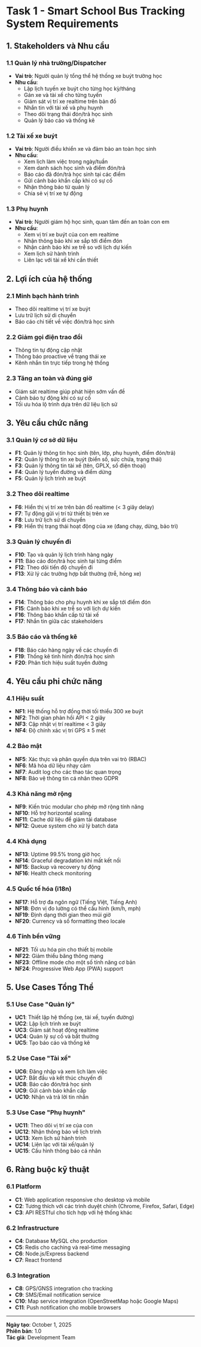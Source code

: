 # Task 1 - Smart School Bus Tracking System Requirements

## 1. Stakeholders và Nhu cầu

### 1.1 Quản lý nhà trường/Dispatcher
- **Vai trò**: Người quản lý tổng thể hệ thống xe buýt trường học
- **Nhu cầu**:
  - Lập lịch tuyến xe buýt cho từng học kỳ/tháng
  - Gán xe và tài xế cho từng tuyến
  - Giám sát vị trí xe realtime trên bản đồ
  - Nhắn tin với tài xế và phụ huynh
  - Theo dõi trạng thái đón/trả học sinh
  - Quản lý báo cáo và thống kê

### 1.2 Tài xế xe buýt
- **Vai trò**: Người điều khiển xe và đảm bảo an toàn học sinh
- **Nhu cầu**:
  - Xem lịch làm việc trong ngày/tuần
  - Xem danh sách học sinh và điểm đón/trả
  - Báo cáo đã đón/trả học sinh tại các điểm
  - Gửi cảnh báo khẩn cấp khi có sự cố
  - Nhận thông báo từ quản lý
  - Chia sẻ vị trí xe tự động

### 1.3 Phụ huynh
- **Vai trò**: Người giám hộ học sinh, quan tâm đến an toàn con em
- **Nhu cầu**:
  - Xem vị trí xe buýt của con em realtime
  - Nhận thông báo khi xe sắp tới điểm đón
  - Nhận cảnh báo khi xe trễ so với lịch dự kiến
  - Xem lịch sử hành trình
  - Liên lạc với tài xế khi cần thiết

## 2. Lợi ích của hệ thống

### 2.1 Minh bạch hành trình
- Theo dõi realtime vị trí xe buýt
- Lưu trữ lịch sử di chuyển
- Báo cáo chi tiết về việc đón/trả học sinh

### 2.2 Giảm gọi điện trao đổi
- Thông tin tự động cập nhật
- Thông báo proactive về trạng thái xe
- Kênh nhắn tin trực tiếp trong hệ thống

### 2.3 Tăng an toàn và đúng giờ
- Giám sát realtime giúp phát hiện sớm vấn đề
- Cảnh báo tự động khi có sự cố
- Tối ưu hóa lộ trình dựa trên dữ liệu lịch sử

## 3. Yêu cầu chức năng

### 3.1 Quản lý cơ sở dữ liệu
- **F1**: Quản lý thông tin học sinh (tên, lớp, phụ huynh, điểm đón/trả)
- **F2**: Quản lý thông tin xe buýt (biển số, sức chứa, trạng thái)
- **F3**: Quản lý thông tin tài xế (tên, GPLX, số điện thoại)
- **F4**: Quản lý tuyến đường và điểm dừng
- **F5**: Quản lý lịch trình xe buýt

### 3.2 Theo dõi realtime
- **F6**: Hiển thị vị trí xe trên bản đồ realtime (< 3 giây delay)
- **F7**: Tự động gửi vị trí từ thiết bị trên xe
- **F8**: Lưu trữ lịch sử di chuyển
- **F9**: Hiển thị trạng thái hoạt động của xe (đang chạy, dừng, bảo trì)

### 3.3 Quản lý chuyến đi
- **F10**: Tạo và quản lý lịch trình hàng ngày
- **F11**: Báo cáo đón/trả học sinh tại từng điểm
- **F12**: Theo dõi tiến độ chuyến đi
- **F13**: Xử lý các trường hợp bất thường (trễ, hỏng xe)

### 3.4 Thông báo và cảnh báo
- **F14**: Thông báo cho phụ huynh khi xe sắp tới điểm đón
- **F15**: Cảnh báo khi xe trễ so với lịch dự kiến
- **F16**: Thông báo khẩn cấp từ tài xế
- **F17**: Nhắn tin giữa các stakeholders

### 3.5 Báo cáo và thống kê
- **F18**: Báo cáo hàng ngày về các chuyến đi
- **F19**: Thống kê tình hình đón/trả học sinh
- **F20**: Phân tích hiệu suất tuyến đường

## 4. Yêu cầu phi chức năng

### 4.1 Hiệu suất
- **NF1**: Hệ thống hỗ trợ đồng thời tối thiểu 300 xe buýt
- **NF2**: Thời gian phản hồi API < 2 giây
- **NF3**: Cập nhật vị trí realtime < 3 giây
- **NF4**: Độ chính xác vị trí GPS ± 5 mét

### 4.2 Bảo mật
- **NF5**: Xác thực và phân quyền dựa trên vai trò (RBAC)
- **NF6**: Mã hóa dữ liệu nhạy cảm
- **NF7**: Audit log cho các thao tác quan trọng
- **NF8**: Bảo vệ thông tin cá nhân theo GDPR

### 4.3 Khả năng mở rộng
- **NF9**: Kiến trúc modular cho phép mở rộng tính năng
- **NF10**: Hỗ trợ horizontal scaling
- **NF11**: Cache dữ liệu để giảm tải database
- **NF12**: Queue system cho xử lý batch data

### 4.4 Khả dụng
- **NF13**: Uptime 99.5% trong giờ học
- **NF14**: Graceful degradation khi mất kết nối
- **NF15**: Backup và recovery tự động
- **NF16**: Health check monitoring

### 4.5 Quốc tế hóa (i18n)
- **NF17**: Hỗ trợ đa ngôn ngữ (Tiếng Việt, Tiếng Anh)
- **NF18**: Đơn vị đo lường có thể cấu hình (km/h, mph)
- **NF19**: Định dạng thời gian theo múi giờ
- **NF20**: Currency và số formatting theo locale

### 4.6 Tính bền vững
- **NF21**: Tối ưu hóa pin cho thiết bị mobile
- **NF22**: Giảm thiểu băng thông mạng
- **NF23**: Offline mode cho một số tính năng cơ bản
- **NF24**: Progressive Web App (PWA) support

## 5. Use Cases Tổng Thể

### 5.1 Use Case "Quản lý"
- **UC1**: Thiết lập hệ thống (xe, tài xế, tuyến đường)
- **UC2**: Lập lịch trình xe buýt
- **UC3**: Giám sát hoạt động realtime
- **UC4**: Quản lý sự cố và bất thường
- **UC5**: Tạo báo cáo và thống kê

### 5.2 Use Case "Tài xế"
- **UC6**: Đăng nhập và xem lịch làm việc
- **UC7**: Bắt đầu và kết thúc chuyến đi
- **UC8**: Báo cáo đón/trả học sinh
- **UC9**: Gửi cảnh báo khẩn cấp
- **UC10**: Nhận và trả lời tin nhắn

### 5.3 Use Case "Phụ huynh"
- **UC11**: Theo dõi vị trí xe của con
- **UC12**: Nhận thông báo về lịch trình
- **UC13**: Xem lịch sử hành trình
- **UC14**: Liên lạc với tài xế/quản lý
- **UC15**: Cấu hình thông báo cá nhân

## 6. Ràng buộc kỹ thuật

### 6.1 Platform
- **C1**: Web application responsive cho desktop và mobile
- **C2**: Tương thích với các trình duyệt chính (Chrome, Firefox, Safari, Edge)
- **C3**: API RESTful cho tích hợp với hệ thống khác

### 6.2 Infrastructure
- **C4**: Database MySQL cho production
- **C5**: Redis cho caching và real-time messaging
- **C6**: Node.js/Express backend
- **C7**: React frontend

### 6.3 Integration
- **C8**: GPS/GNSS integration cho tracking
- **C9**: SMS/Email notification service
- **C10**: Map service integration (OpenStreetMap hoặc Google Maps)
- **C11**: Push notification cho mobile browsers

---

**Ngày tạo**: October 1, 2025  
**Phiên bản**: 1.0  
**Tác giả**: Development Team
